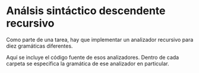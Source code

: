# Análsis sintáctico descendente recursivo

Como parte de una tarea, hay que implementar un analizador recursivo para diez
gramáticas diferentes.

Aquí se incluye el código fuente de esos analizadores. Dentro de cada carpeta
se especifica la gramática de ese analizador en particular.
